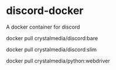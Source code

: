 # discord-docker
A docker container for discord


docker pull crystalmedia/discord:bare

docker pull crystalmedia/discord:slim

docker pull crystalmedia/python:webdriver
